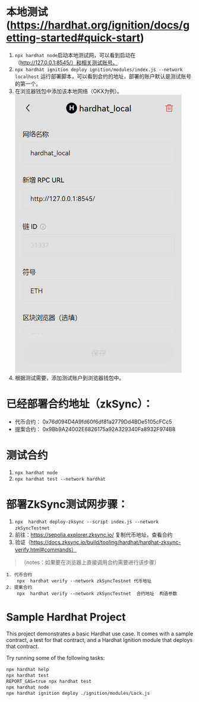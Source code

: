 # 本地测试(https://hardhat.org/ignition/docs/getting-started#quick-start)
1. `npx hardhat node`启动本地测试网，可以看到启动在（http://127.0.0.1:8545/）和相关测试账号。
2. `npx hardhat ignition deploy ignition/modules/index.js --network localhost` 运行部署脚本，可以看到合约的地址，部署的账户默认是测试账号的第一个。
3. 在浏览器钱包中添加该本地网络（OKX为例）。
![alt text](image.png)
4. 根据测试需要，添加测试账户到浏览器钱包中。

# 已经部署合约地址（zkSync）：
- 代币合约： 0x76d094D4A9fd60f6df81a2779Dd4BDe5105cFCc5
- 提案合约： 0x9Bb9A24002E6826175a92A329340Fa8932F974B8

# 测试合约
1. `npx hardhat node`
2. `npx hardhat test --network hardhat`

# 部署ZkSync测试网步骤：
1. `npx  hardhat deploy-zksync --script index.js --network zkSyncTestnet`
2. 前往：https://sepolia.explorer.zksync.io/ 复制代币地址，查看合约
3. 验证（https://docs.zksync.io/build/tooling/hardhat/hardhat-zksync-verify.html#commands）
>（notes：如果要在浏览器上直接调用合约需要进行该步骤）

    1. 代币合约
        npx  hardhat verify --network zkSyncTestnet 代币地址
    2. 提案合约
        npx  hardhat verify --network zkSyncTestnet  合约地址  构造参数
# Sample Hardhat Project
This project demonstrates a basic Hardhat use case. It comes with a sample contract, a test for that contract, and a Hardhat Ignition module that deploys that contract.

Try running some of the following tasks:

```shell
npx hardhat help
npx hardhat test
REPORT_GAS=true npx hardhat test
npx hardhat node
npx hardhat ignition deploy ./ignition/modules/Lock.js
```
